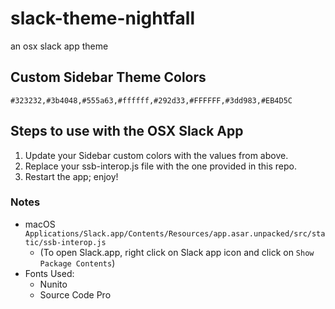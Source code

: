 # slack-theme-nightfall
an osx slack app theme

## Custom Sidebar Theme Colors
```
#323232,#3b4048,#555a63,#ffffff,#292d33,#FFFFFF,#3dd983,#EB4D5C
```

## Steps to use with the OSX Slack App
1. Update your Sidebar custom colors with the values from above.
2. Replace your ssb-interop.js file with the one provided in this repo.
3. Restart the app; enjoy!


### Notes
* macOS `Applications/Slack.app/Contents/Resources/app.asar.unpacked/src/static/ssb-interop.js`
  * (To open Slack.app, right click on Slack app icon and click on `Show Package Contents`)
* Fonts Used:
    * Nunito
    * Source Code Pro
